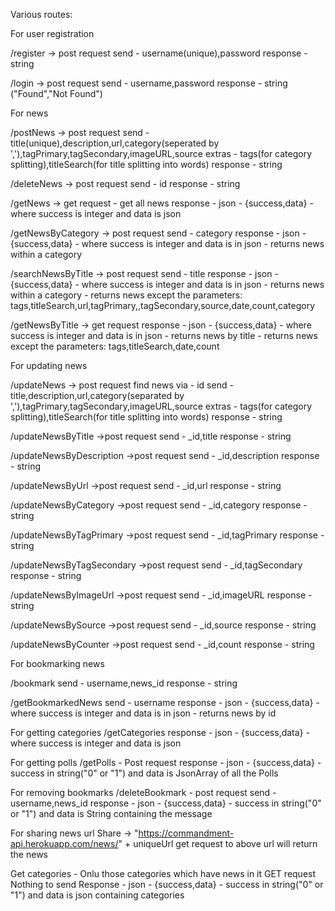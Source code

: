 Various routes:

For user registration

/register -> post request
send - username(unique),password
response - string

/login -> post request
send - username,password
response - string ("Found","Not Found")

For news

/postNews -> post request
send - title(unique),description,url,category(seperated by ','),tagPrimary,tagSecondary,imageURL,source
extras - tags(for category splitting),titleSearch(for title splitting into words)
response - string

/deleteNews -> post request
send - id
response - string

/getNews -> get request - get all news
response - json - {success,data} - where success is integer and data is json

/getNewsByCategory -> post request
send - category
response - json - {success,data} - where success is integer and data is in json - returns news within a category

/searchNewsByTitle -> post request
send - title
response - json - {success,data} - where success is integer and data is in json - returns news within a category - returns news except the parameters: tags,titleSearch,url,tagPrimary,,tagSecondary,source,date,count,category

/getNewsByTitle -> get request
response - json - {success,data} - where success is integer and data is in json - returns news by title - returns news except the parameters: tags,titleSearch,date,count

For updating news

/updateNews -> post request
find news via - id
send - title,description,url,category(separated by ','),tagPrimary,tagSecondary,imageURL,source
extras - tags(for category splitting),titleSearch(for title splitting into words)
response - string

/updateNewsByTitle ->post request
send - _id,title
response - string

/updateNewsByDescription ->post request
send - _id,description
response - string

/updateNewsByUrl ->post request
send - _id,url
response - string

/updateNewsByCategory ->post request
send - _id,category
response - string

/updateNewsByTagPrimary ->post request
send - _id,tagPrimary
response - string

/updateNewsByTagSecondary ->post request
send - _id,tagSecondary
response - string

/updateNewsByImageUrl ->post request
send - _id,imageURL
response - string

/updateNewsBySource ->post request
send - _id,source
response - string

/updateNewsByCounter ->post request
send - _id,count
response - string


For bookmarking news

/bookmark
send - username,news_id
response - string

/getBookmarkedNews
send - username
response - json - {success,data} - where success is integer and data is in json - returns news by id

For getting categories
/getCategories
response - json - {success,data} - where success is integer and data is json

For getting polls
/getPolls - Post request
response - json - {success,data} - success in string("0" or "1") and data is JsonArray of all the Polls

For removing bookmarks
/deleteBookmark - post request
send - username,news_id
response - json - {success,data} - success in string("0" or "1") and data is String containing the message

For sharing news url
Share -> "https://commandment-api.herokuapp.com/news/" + uniqueUrl
get request to above url will return the news

Get categories - Onlu those categories which have news in it
GET request
Nothing to send
Response - json - {success,data} - success in string("0" or "1") and data is json containing categories